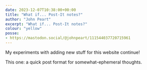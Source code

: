 ```yaml
---
date: 2023-12-07T10:38:00+00:00
title: "What if... Post-It notes?"
author: "John Peart"
excerpt: "What if... Post-It notes?"
colour: "yellow"
posse:
- https://mastodon.social/@johnpeart/111544037720715961
---
```


My experiments with adding new stuff for this website continue!

This one: a quick post format for somewhat-ephemeral thoughts.